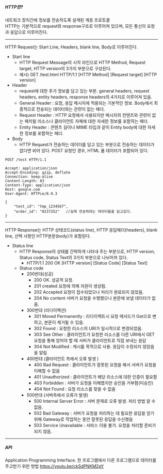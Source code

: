##### HTTP란?
네트워크 장치간에 정보를 전송하도록 설계된 계층 프로토콜<br/>
HTTP는 기본적으로 request와 response구조로 이루어져 있으며, 모든 통신이 요청과 응답으로 이루어진다.<br/>
___
HTTP Request는 Start Line, Headers, blank line, Body로 이루어진다.<br/>
- Start line    
  - HTTP Request Message의 시작 라인으로 HTTP Method, Request target, HTTP version의 3가지 부분으로 구성된다. 
  - 예시) GET /test.html HTTP/1.1
[HTTP Method] [Request target] [HTTP version]
- Header 
  - request에 대한 추가 정보를 담고 있는 부분. general headers, request headers, entity headers, response headers의 4가지로 이루어져 있음.
  - General Header : 요청, 응답 메시지에 적용되는 기본적인 정보. Body에서 최종적으로 전송되는 데이터와는 관련이 없는 헤더.
  - Request Header : HTTP 요청에서 사용되지만 메시지의 컨텐츠와 관련이 없는 패치될 리소스나 클라이언트 자체에 대한 자세한 정보를 포함하는 헤더.
  - Entity Header : 콘텐츠 길이나 MIME 타입과 같이 Entity body에 대한 자세한 정보를 포함하는 헤더.
- Body
  - HTTP Request가 전송하는 데이터를 담고 있는 부분으로 전송하는 데이터가 없다면 비어 있다. POST 요청인 경우, HTML 폼 데이터가 포함되어 있다.
```
POST /test HTTP/1.1

Accept: application/json
Accept-Encoding: gzip, deflate
Connection: keep-alive
Content-Length: 83
Content-Type: application/json
Host: google.com
User-Agent: HTTPie/0.9.3

{
    "test_id": "tmp_1234567",
    "order_id": "8237352"   //실제 전송하려는 데이터들을 담고있다.
}
```
___
HTTP Response는 HTTP 상태코드(status line), HTTP 응답헤더(headers), blank line, 선택 사항인 HTTP본문(body)가 포함된다.
- Status line
  - HTTP Response의 상태를 간략하게 나타내 주는 부분으로, HTTP version, Status code, Status Text의 3가지 부분으로 나뉘어져 있다.
    - HTTP/1.1 200 OK [HTTP version] [Status Code] [Status Text]
  - Status code
    - 200번대(성공)
      - 200 OK. 성공적 요청.
      - 201 created 요청에 의해 자원이 생성됨.
      - 202 Accepted 요청이 접수되었으나 처리가 완료되지 않았음.
      - 204 No content 서버가 요청을 수행했으나 본문에 보낼 데이터가 없음.
    - 300번대 (리다이렉션)
      - 301 Moved Permanently : 리다이렉트시 요청 메서드가 Get으로 변하고, 본문이 제거될 수 있음.
      - 302 Found : 요청한 리소스의 URI가 일시적으로 변경되었음.
      - 303 See Other : 클라이언트가 요청한 리소스를 다른 URI에서 GET 요청을 통해 얻어야 할 때 서버가 클라이언트로 직접 보내는 응답
      - 304 Not Modified : 캐시를 목적으로 사용. 응답이 수정되지 않았음을 알림
    - 400번대 (클라이언트 측에서 오류 발생 )
      - 400 Bad Request : 클라이언트가 잘못된 요청을 해서 서버가 요청을 이해할 수 없음
      - 401 Unauthorized : 클라이언트가 해당 리소스에 대한 인증이 필요함
      - 403 Forbidden : 서버가 요청을 이해했지만 승인을 거부함(미승인)
      - 404 Not Found : 요청 리소스를 찾을 수 없음
    - 500번대 (서버측에서 오류가 발생)
      - 500 Internal Server Error : 서버 문제로 오류 발생. 처리 방법 알 수 없음.
      - 502 Bad Gateway : 서버가 요청을 처리하는 데 필요한 응답을 얻기 위해 Gateway로 작업하는 동안 잘못된 응답을 수신했음
      - 503 Service Unavailable : 서비스 이용 불가. 요청을 처리할 준비가 되지 않음.
___
##### API<br/>
Application Programming Interface. 한 프로그램에서 다른 프로그램으로 데이터를 주고받기 위한 방법
https://youtu.be/ckSdPNKM2pY